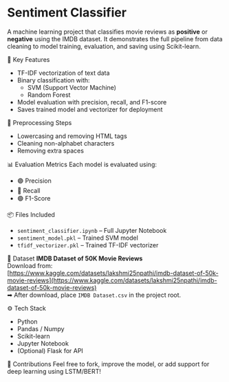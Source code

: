 # Sentiment Classifier
A machine learning project that classifies movie reviews as **positive** or **negative** using the IMDB dataset. It demonstrates the full pipeline from data cleaning to model training, evaluation, and saving using Scikit-learn.

📌 Key Features
- TF-IDF vectorization of text data
- Binary classification with:
  - SVM (Support Vector Machine)
  - Random Forest
- Model evaluation with precision, recall, and F1-score
- Saves trained model and vectorizer for deployment

🧹 Preprocessing Steps
- Lowercasing and removing HTML tags
- Cleaning non-alphabet characters
- Removing extra spaces

📊 Evaluation Metrics
Each model is evaluated using:
- 🟣 Precision
- 🔵 Recall
- 🟢 F1-Score

📦 Files Included
- `sentiment_classifier.ipynb` – Full Jupyter Notebook
- `sentiment_model.pkl` – Trained SVM model
- `tfidf_vectorizer.pkl` – Trained TF-IDF vectorizer

📁 Dataset
**IMDB Dataset of 50K Movie Reviews**  
Download from:  
[https://www.kaggle.com/datasets/lakshmi25npathi/imdb-dataset-of-50k-movie-reviews](https://www.kaggle.com/datasets/lakshmi25npathi/imdb-dataset-of-50k-movie-reviews)  
➡ After download, place `IMDB Dataset.csv` in the project root.

⚙️ Tech Stack
- Python
- Pandas / Numpy
- Scikit-learn
- Jupyter Notebook
- (Optional) Flask for API

🙌 Contributions
Feel free to fork, improve the model, or add support for deep learning using LSTM/BERT!
